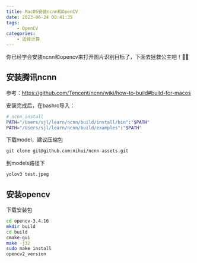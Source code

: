 ```yaml
---
title: MacOS安装ncnn和OpenCV
date: 2023-06-24 08:41:35
tags:
    - OpenCV
categories: 
    - 边缘计算
---
```


你已经学会安装ncnn和opencv来打开图片识别目标了，下面去拯救公主吧！🐛🦆

<!-- more -->

## 安装腾讯ncnn

参考：https://github.com/Tencent/ncnn/wiki/how-to-build#build-for-macos

安装完成后，在bashrc导入：

```bash
# ncnn_install
PATH="/Users/sjl/learn/ncnn/build/install/bin":"$PATH"
PATH="/Users/sjl/learn/ncnn/build/examples":"$PATH"
```

下载model，建议压缩包

```bash
git clone git@github.com:nihui/ncnn-assets.git
```

到models路径下

```bash
yolov3 test.jpeg
```

## 安装opencv

下载安装包

```bash
cd opencv-3.4.16
mkdir build
cd build
cmake-gui
make -j32
sudo make install
opencv2_version
 ```
